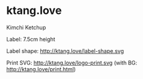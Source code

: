 # ktang.love
Kimchi Ketchup

Label: 7.5cm height

Label shape: http://ktang.love/label-shape.svg

Print SVG: http://ktang.love/logo-print.svg (with BG: http://ktang.love/print.html)

